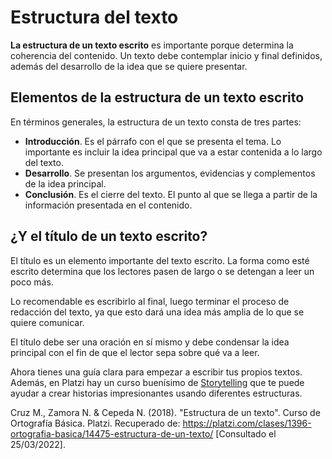# Estructura del texto
**La estructura de un texto escrito** es importante porque determina la coherencia del contenido. Un texto debe contemplar inicio y final definidos, además del desarrollo de la idea que se quiere presentar.

## **Elementos de la estructura de un texto escrito**

En términos generales, la estructura de un texto consta de tres partes:

-   **Introducción**. Es el párrafo con el que se presenta el tema. Lo importante es incluir la idea principal que va a estar contenida a lo largo del texto.
-   **Desarrollo**. Se presentan los argumentos, evidencias y complementos de la idea principal.
-   **Conclusión**. Es el cierre del texto. El punto al que se llega a partir de la información presentada en el contenido.

## **¿Y el título de un texto escrito?**

El título es un elemento importante del texto escrito. La forma como esté escrito determina que los lectores pasen de largo o se detengan a leer un poco más.

Lo recomendable es escribirlo al final, luego terminar el proceso de redacción del texto, ya que esto dará una idea más amplia de lo que se quiere comunicar.

El título debe ser una oración en sí mismo y debe condensar la idea principal con el fin de que el lector sepa sobre qué va a leer.

Ahora tienes una guía clara para empezar a escribir tus propios textos. Además, en Platzi hay un curso buenísimo de [Storytelling](https://platzi.com/cursos/storytelling/) que te puede ayudar a crear historias impresionantes usando diferentes estructuras.

Cruz M., Zamora N. & Cepeda N. (2018). "Estructura de un texto". Curso de Ortografía Básica. Platzi. Recuperado de: https://platzi.com/clases/1396-ortografia-basica/14475-estructura-de-un-texto/ [Consultado el 25/03/2022].